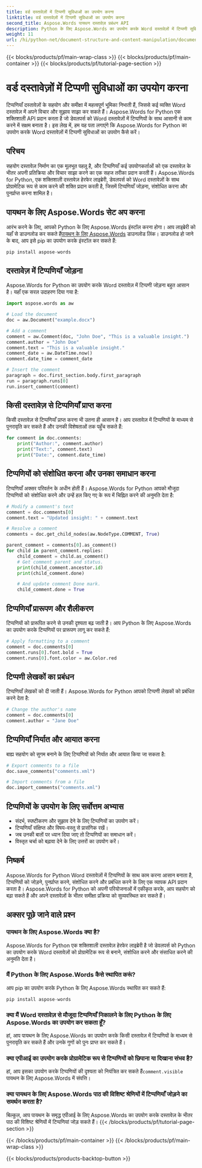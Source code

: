 ```yaml
---
title: वर्ड दस्तावेज़ों में टिप्पणी सुविधाओं का उपयोग करना
linktitle: वर्ड दस्तावेज़ों में टिप्पणी सुविधाओं का उपयोग करना
second_title: Aspose.Words पायथन दस्तावेज़ प्रबंधन API
description: Python के लिए Aspose.Words का उपयोग करके Word दस्तावेज़ों में टिप्पणी सुविधाओं का उपयोग करना सीखें। स्रोत कोड के साथ चरण-दर-चरण मार्गदर्शिका। दस्तावेज़ों में सहयोग बढ़ाएँ और समीक्षाओं को सरल बनाएँ।
weight: 11
url: /hi/python-net/document-structure-and-content-manipulation/document-comments/
---
```


{{< blocks/products/pf/main-wrap-class >}}
{{< blocks/products/pf/main-container >}}
{{< blocks/products/pf/tutorial-page-section >}}

# वर्ड दस्तावेज़ों में टिप्पणी सुविधाओं का उपयोग करना


टिप्पणियाँ दस्तावेज़ों के सहयोग और समीक्षा में महत्वपूर्ण भूमिका निभाती हैं, जिससे कई व्यक्ति Word दस्तावेज़ में अपने विचार और सुझाव साझा कर सकते हैं। Aspose.Words for Python एक शक्तिशाली API प्रदान करता है जो डेवलपर्स को Word दस्तावेज़ों में टिप्पणियों के साथ आसानी से काम करने में सक्षम बनाता है। इस लेख में, हम यह पता लगाएंगे कि Aspose.Words for Python का उपयोग करके Word दस्तावेज़ों में टिप्पणी सुविधाओं का उपयोग कैसे करें।

## परिचय

सहयोग दस्तावेज़ निर्माण का एक मूलभूत पहलू है, और टिप्पणियाँ कई उपयोगकर्ताओं को एक दस्तावेज़ के भीतर अपनी प्रतिक्रिया और विचार साझा करने का एक सहज तरीका प्रदान करती हैं। Aspose.Words for Python, एक शक्तिशाली दस्तावेज़ हेरफेर लाइब्रेरी, डेवलपर्स को Word दस्तावेज़ों के साथ प्रोग्रामेटिक रूप से काम करने की शक्ति प्रदान करती है, जिसमें टिप्पणियाँ जोड़ना, संशोधित करना और पुनर्प्राप्त करना शामिल है।

## पायथन के लिए Aspose.Words सेट अप करना

 आरंभ करने के लिए, आपको Python के लिए Aspose.Words इंस्टॉल करना होगा। आप लाइब्रेरी को यहाँ से डाउनलोड कर सकते हैं[पायथन के लिए Aspose.Words](https://releases.aspose.com/words/python/) डाउनलोड लिंक। डाउनलोड हो जाने के बाद, आप इसे pip का उपयोग करके इंस्टॉल कर सकते हैं:

```python
pip install aspose-words
```

## दस्तावेज़ में टिप्पणियाँ जोड़ना

Aspose.Words for Python का उपयोग करके Word दस्तावेज़ में टिप्पणी जोड़ना बहुत आसान है। यहाँ एक सरल उदाहरण दिया गया है:

```python
import aspose.words as aw

# Load the document
doc = aw.Document("example.docx")

# Add a comment
comment = aw.Comment(doc, "John Doe", "This is a valuable insight.")
comment.author = "John Doe"
comment.text = "This is a valuable insight."
comment_date = aw.DateTime.now()
comment.date_time = comment_date

# Insert the comment
paragraph = doc.first_section.body.first_paragraph
run = paragraph.runs[0]
run.insert_comment(comment)
```

## किसी दस्तावेज़ से टिप्पणियाँ प्राप्त करना

किसी दस्तावेज़ से टिप्पणियाँ प्राप्त करना भी उतना ही आसान है। आप दस्तावेज़ में टिप्पणियों के माध्यम से पुनरावृति कर सकते हैं और उनकी विशेषताओं तक पहुँच सकते हैं:

```python
for comment in doc.comments:
    print("Author:", comment.author)
    print("Text:", comment.text)
    print("Date:", comment.date_time)
```

## टिप्पणियों को संशोधित करना और उनका समाधान करना

टिप्पणियाँ अक्सर परिवर्तन के अधीन होती हैं। Aspose.Words for Python आपको मौजूदा टिप्पणियों को संशोधित करने और उन्हें हल किए गए के रूप में चिह्नित करने की अनुमति देता है:

```python
# Modify a comment's text
comment = doc.comments[0]
comment.text = "Updated insight: " + comment.text

# Resolve a comment
comments = doc.get_child_nodes(aw.NodeType.COMMENT, True)

parent_comment = comments[0].as_comment()
for child in parent_comment.replies:
	child_comment = child.as_comment()
	# Get comment parent and status.
	print(child_comment.ancestor.id)
	print(child_comment.done)

	# And update comment Done mark.
	child_comment.done = True
```

## टिप्पणियाँ प्रारूपण और शैलीकरण

टिप्पणियों को प्रारूपित करने से उनकी दृश्यता बढ़ जाती है। आप Python के लिए Aspose.Words का उपयोग करके टिप्पणियों पर प्रारूपण लागू कर सकते हैं:

```python
# Apply formatting to a comment
comment = doc.comments[0]
comment.runs[0].font.bold = True
comment.runs[0].font.color = aw.Color.red
```

## टिप्पणी लेखकों का प्रबंधन

टिप्पणियाँ लेखकों को दी जाती हैं। Aspose.Words for Python आपको टिप्पणी लेखकों को प्रबंधित करने देता है:

```python
# Change the author's name
comment = doc.comments[0]
comment.author = "Jane Doe"
```

## टिप्पणियाँ निर्यात और आयात करना

बाह्य सहयोग को सुगम बनाने के लिए टिप्पणियों को निर्यात और आयात किया जा सकता है:

```python
# Export comments to a file
doc.save_comments("comments.xml")

# Import comments from a file
doc.import_comments("comments.xml")
```

## टिप्पणियों के उपयोग के लिए सर्वोत्तम अभ्यास

- संदर्भ, स्पष्टीकरण और सुझाव देने के लिए टिप्पणियों का उपयोग करें।
- टिप्पणियाँ संक्षिप्त और विषय-वस्तु से प्रासंगिक रखें।
- जब उनकी बातों पर ध्यान दिया जाए तो टिप्पणियों का समाधान करें।
- विस्तृत चर्चा को बढ़ावा देने के लिए उत्तरों का उपयोग करें।

## निष्कर्ष

Aspose.Words for Python Word दस्तावेज़ों में टिप्पणियों के साथ काम करना आसान बनाता है, टिप्पणियों को जोड़ने, पुनर्प्राप्त करने, संशोधित करने और प्रबंधित करने के लिए एक व्यापक API प्रदान करता है। Aspose.Words for Python को अपनी परियोजनाओं में एकीकृत करके, आप सहयोग को बढ़ा सकते हैं और अपने दस्तावेज़ों के भीतर समीक्षा प्रक्रिया को सुव्यवस्थित कर सकते हैं।

## अक्सर पूछे जाने वाले प्रश्न

### पायथन के लिए Aspose.Words क्या है?

Aspose.Words for Python एक शक्तिशाली दस्तावेज़ हेरफेर लाइब्रेरी है जो डेवलपर्स को Python का उपयोग करके Word दस्तावेज़ों को प्रोग्रामेटिक रूप से बनाने, संशोधित करने और संसाधित करने की अनुमति देता है।

### मैं Python के लिए Aspose.Words कैसे स्थापित करूं?

आप pip का उपयोग करके Python के लिए Aspose.Words स्थापित कर सकते हैं:
```python
pip install aspose-words
```

### क्या मैं Word दस्तावेज़ से मौजूदा टिप्पणियाँ निकालने के लिए Python के लिए Aspose.Words का उपयोग कर सकता हूँ?

हां, आप पायथन के लिए Aspose.Words का उपयोग करके किसी दस्तावेज़ में टिप्पणियों के माध्यम से पुनरावृति कर सकते हैं और उनके गुणों को पुनः प्राप्त कर सकते हैं।

### क्या एपीआई का उपयोग करके प्रोग्रामेटिक रूप से टिप्पणियों को छिपाना या दिखाना संभव है?

 हां, आप इसका उपयोग करके टिप्पणियों की दृश्यता को नियंत्रित कर सकते हैं`comment.visible` पायथन के लिए Aspose.Words में संपत्ति।

### क्या पायथन के लिए Aspose.Words पाठ की विशिष्ट श्रेणियों में टिप्पणियाँ जोड़ने का समर्थन करता है?

बिल्कुल, आप पायथन के समृद्ध एपीआई के लिए Aspose.Words का उपयोग करके दस्तावेज़ के भीतर पाठ की विशिष्ट श्रेणियों में टिप्पणियां जोड़ सकते हैं।
{{< /blocks/products/pf/tutorial-page-section >}}

{{< /blocks/products/pf/main-container >}}
{{< /blocks/products/pf/main-wrap-class >}}

{{< blocks/products/products-backtop-button >}}
